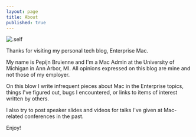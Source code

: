 ```yaml
---
layout: page
title: About
published: true
---
```



![.self](http://enterprisemac.bruienne.com/static/19e67d0.jpg)

Thanks for visiting my personal tech blog, Enterprise Mac.

My name is Pepijn Bruienne and I'm a Mac Admin at the University of Michigan in Ann Arbor, MI. All opinions expressed on this blog are mine and not those of my employer.

On this blow I write infrequent pieces about Mac in the Enterprise topics, things I've figured out, bugs I encountered, or links to items of interest written by others.

I also try to post speaker slides and videos for talks I've given at Mac-related conferences in the past.

Enjoy!
